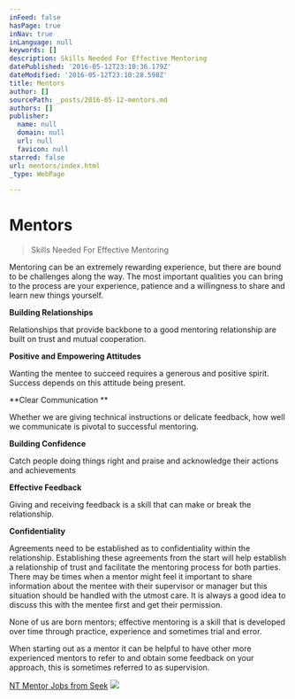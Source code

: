 ```yaml
---
inFeed: false
hasPage: true
inNav: true
inLanguage: null
keywords: []
description: Skills Needed For Effective Mentoring
datePublished: '2016-05-12T23:10:36.179Z'
dateModified: '2016-05-12T23:10:28.598Z'
title: Mentors
author: []
sourcePath: _posts/2016-05-12-mentors.md
authors: []
publisher:
  name: null
  domain: null
  url: null
  favicon: null
starred: false
url: mentors/index.html
_type: WebPage

---
```

# Mentors

> Skills Needed For Effective Mentoring

Mentoring can be an extremely rewarding experience, but there are bound to be challenges along the way. The most important qualities you can bring to the process are your experience, patience and a willingness to share and learn new things yourself.

**Building Relationships**

Relationships that provide backbone to a good mentoring relationship are built on trust and mutual cooperation.

**Positive and Empowering Attitudes**

Wanting the mentee to succeed requires a generous and positive spirit. Success depends on this attitude being present.

**Clear Communication **

Whether we are giving technical instructions or delicate feedback, how well we communicate is pivotal to successful mentoring.

**Building Confidence**

Catch people doing things right and praise and acknowledge their actions and achievements

**Effective Feedback**

Giving and receiving feedback is a skill that can make or break the relationship.

**Confidentiality**

Agreements need to be established as to confidentiality within the relationship. Establishing these agreements from the start will help establish a relationship of trust and facilitate the mentoring process for both parties. There may be times when a mentor might feel it important to share information about the mentee with their supervisor or manager but this situation should be handled with the utmost care. It is always a good idea to discuss this with the mentee first and get their permission.

None of us are born mentors; effective mentoring is a skill that is developed over time through practice, experience and sometimes trial and error.

When starting out as a mentor it can be helpful to have other more experienced mentors to refer to and obtain some feedback on your approach, this is sometimes referred to as supervision.

[NT Mentor Jobs from Seek][0]
![](https://the-grid-user-content.s3-us-west-2.amazonaws.com/3aad37ae-0a7c-442e-9ace-cecb3ee85d32.jpg)

[0]: http://www.seek.com.au/jobs/in-northern-territories-nt/#dateRange=999&workType=0&industry=&occupation=&graduateSearch=false&salaryFrom=0&salaryTo=999999&salaryType=annual&companyID=&advertiserID=&advertiserGroup=&keywords=mentor&page=1&displaySuburb=&seoSuburb=&where=Northern+Territories+NT&whereId=3102&whereIsDirty=false&isAreaUnspecified=false&location=3102&area=&nation=&sortMode=KeywordRelevance&searchFrom=quick&searchType=